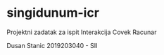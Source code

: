 # singidunum-icr

Projektni zadatak za ispit Interakcija Covek Racunar

Dusan Stanic 2019203040 - SII 

